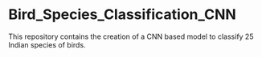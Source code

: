 # Bird_Species_Classification_CNN
This repository contains the creation of a CNN based model to classify 25 Indian species of birds.
